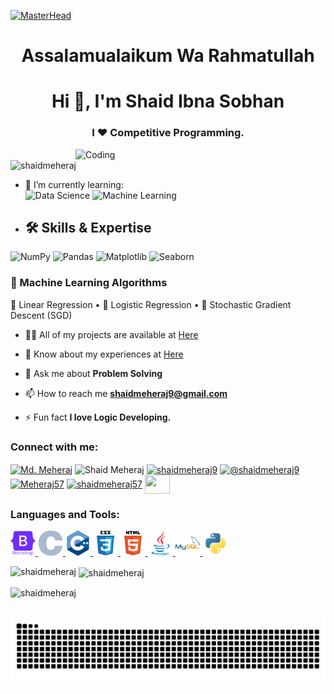 [![MasterHead](https://mir-s3-cdn-cf.behance.net/project_modules/max_1200/54b6c068097599.5b50bca476b9b.gif)](https://mehedihasan16.netlify.app/)
<h1 align="center">Assalamualaikum Wa Rahmatullah</h1>
<h1 align="center">Hi 👋, I'm Shaid Ibna Sobhan</h1>
<h3 align="center">I ❤ Competitive Programming.</h3>
<img align="right" alt="Coding" width="400" src="https://cdn.dribbble.com/users/1162077/screenshots/3848914/programmer.gif">

<p align="left"> <img src="https://komarev.com/ghpvc/?username=shaidmeheraj&label=Profile%20views&color=0e75b6&style=flat" alt="shaidmeheraj" /> </p>

- 🌱 I’m currently learning:  
![Data Science](https://img.shields.io/badge/Data%20Science-2962FF?style=for-the-badge&logo=databricks&logoColor=white) 
![Machine Learning](https://img.shields.io/badge/Machine%20Learning-00C853?style=for-the-badge&logo=tensorflow&logoColor=white)


- ## 🛠️ Skills & Expertise  

![NumPy](https://img.shields.io/badge/NumPy-%23013243.svg?style=for-the-badge&logo=numpy&logoColor=white) ![Pandas](https://img.shields.io/badge/Pandas-%23150458.svg?style=for-the-badge&logo=pandas&logoColor=white) ![Matplotlib](https://img.shields.io/badge/Matplotlib-%23ffffff.svg?style=for-the-badge&logo=plotly&logoColor=black) ![Seaborn](https://img.shields.io/badge/Seaborn-%23150458.svg?style=for-the-badge&logo=python&logoColor=white)  

### 🤖 Machine Learning Algorithms  
📌 Linear Regression • 📌 Logistic Regression • 📌 Stochastic Gradient Descent (SGD)


- 👨‍💻 All of my projects are available at [Here](https://github.com/shaidmeheraj?tab=repositories)
  
- 📄 Know about my experiences at [Here]()

- 💬 Ask me about **Problem Solving**

- 📫 How to reach me **shaidmeheraj9@gmail.com**

- ⚡ Fun fact **I love Logic Developing.**

<h3 align="left">Connect with me:</h3>
<p align="left">
<a href="https://www.facebook.com/profile.php?id=61566806910343&mibextid=LQQJ4d" target="blank"><img align="center" src="https://raw.githubusercontent.com/rahuldkjain/github-profile-readme-generator/master/src/images/icons/Social/facebook.svg" alt="Md. Meheraj" height="30" width="40" /></a>
<target="blank"><img align="center" src="https://raw.githubusercontent.com/rahuldkjain/github-profile-readme-generator/master/src/images/icons/Social/instagram.svg" alt="Shaid Meheraj" height="30" width="40" /></a>
<a href="https://www.codechef.com/users/shaidmeheraj9" target="blank"><img align="center" src="https://cdn.jsdelivr.net/npm/simple-icons@3.1.0/icons/codechef.svg" alt="shaidmeheraj9" height="30" width="40" /></a>
<a href="https://www.hackerrank.com/profile/shaidmeheraj9" target="blank"><img align="center" src="https://raw.githubusercontent.com/rahuldkjain/github-profile-readme-generator/master/src/images/icons/Social/hackerrank.svg" alt="@shaidmeheraj9" height="30" width="40" /></a>
<a href="https://codeforces.com/profile/Meheraj57" target="blank"><img align="center" src="https://raw.githubusercontent.com/rahuldkjain/github-profile-readme-generator/master/src/images/icons/Social/codeforces.svg" alt="Meheraj57" height="30" width="40" /></a>
<a href="https://leetcode.com/u/shaidmeheraj57/" target="blank"><img align="center" src="https://raw.githubusercontent.com/rahuldkjain/github-profile-readme-generator/master/src/images/icons/Social/leet-code.svg" alt="shaidmeheraj57" height="30" width="40" /></a>
<target="blank"><img align="center" src="https://raw.githubusercontent.com/rahuldkjain/github-profile-readme-generator/master/src/images/icons/Social/geeks-for-geeks.svg" alt="" height="30" width="40" /></a>
</p>

<h3 align="left">Languages and Tools:</h3>
<p align="left"> <a href="https://getbootstrap.com" target="_blank" rel="noreferrer"> <img src="https://raw.githubusercontent.com/devicons/devicon/master/icons/bootstrap/bootstrap-plain-wordmark.svg" alt="bootstrap" width="40" height="40"/> </a> <a href="https://www.cprogramming.com/" target="_blank" rel="noreferrer"> <img src="https://raw.githubusercontent.com/devicons/devicon/master/icons/c/c-original.svg" alt="c" width="40" height="40"/> </a> <a href="https://www.w3schools.com/cpp/" target="_blank" rel="noreferrer"> <img src="https://raw.githubusercontent.com/devicons/devicon/master/icons/cplusplus/cplusplus-original.svg" alt="cplusplus" width="40" height="40"/> </a> <a href="https://www.w3schools.com/css/" target="_blank" rel="noreferrer"> <img src="https://raw.githubusercontent.com/devicons/devicon/master/icons/css3/css3-original-wordmark.svg" alt="css3" width="40" height="40"/> </a> <a href="https://www.w3.org/html/" target="_blank" rel="noreferrer"> <img src="https://raw.githubusercontent.com/devicons/devicon/master/icons/html5/html5-original-wordmark.svg" alt="html5" width="40" height="40"/> </a> <a href="https://www.java.com" target="_blank" rel="noreferrer"> <img src="https://raw.githubusercontent.com/devicons/devicon/master/icons/java/java-original.svg" alt="java" width="40" height="40"/> </a> <a href="https://www.mysql.com/" target="_blank" rel="noreferrer"> <img src="https://raw.githubusercontent.com/devicons/devicon/master/icons/mysql/mysql-original-wordmark.svg" alt="mysql" width="40" height="40"/> </a> <a href="https://www.python.org" target="_blank" rel="noreferrer"> <img src="https://raw.githubusercontent.com/devicons/devicon/master/icons/python/python-original.svg" alt="python" width="40" height="40"/> </a> </p>

<p><img align="left" src="https://github-readme-stats.vercel.app/api/top-langs?username=shaidmeheraj&show_icons=true&locale=en&layout=compact" alt="shaidmeheraj" /></p>

<p>&nbsp;<img align="center" src="https://github-readme-stats.vercel.app/api?username=shaidmeheraj&show_icons=true&locale=en" alt="shaidmeheraj" /></p>

<p><img align="center" src="https://github-readme-streak-stats.herokuapp.com/?user=shaidmeheraj&" alt="shaidmeheraj" /></p>


<br clear="both">

<img src="https://raw.githubusercontent.com/shaidmeheraj/shaidmeheraj/output/snake.svg" alt="Snake animation" />

###
